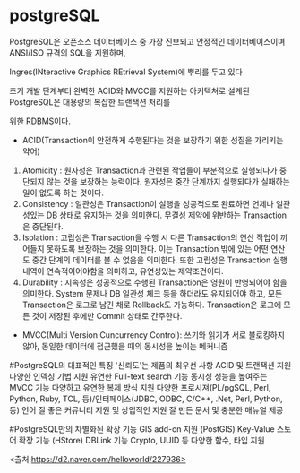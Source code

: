 # postgreSQL

PostgreSQL은 오픈소스 데이터베이스 중 가장 진보되고 안정적인 데이터베이스이며 ANSI/ISO 규격의 SQL을 지원하며,

Ingres(INteractive Graphics REtrieval System)에 뿌리를 두고 있다

초기 개발 단계부터 완벽한 ACID와 MVCC를 지원하는 아키텍쳐로 설계된 PostgreSQL은 대용량의 복잡한 트랜잭션 처리를

위한 RDBMS이다.

 - ACID(Transaction이 안전하게 수행된다는 것을 보장하기 위한 성질을 가리키는 약어)
  1) Atomicity : 원자성은 Transaction과 관련된 작업들이 부분적으로 실행되다가 중단되지 않는 것을 보장하는 능력이다. 원자성은 중간 단계까지 실행되다가 실패하는 일이 없도록 하는 것이다.
  2) Consistency : 일관성은 Transaction이 실행을 성공적으로 완료하면 언제나 일관성있는 DB 상태로 유지하는 것을 의미한다. 무결성 제약에 위반하는 Transaction은 중단된다.
  3) Isolation : 고립성은 Transaction을 수행 시 다른 Transaction의 연산 작업이 끼어들지 못하도록 보장하는 것을 의미한다. 이는 Transaction 밖에 있는 어떤 연산도 중간 단계의 데이터를 볼 수 없음을 의미한다. 또한 고립성은 Transaction 실행 내역이 연속적이어야함을 의미하고, 유연성있는 제약조건이다.
  4) Durability : 지속성은 성공적으로 수행된 Transaction은 영원이 반영되어야 함을 의미한다. System 문제나 DB 일관성 체크 등을 하더라도 유지되어야 하고, 모든 Transaction은 로그로 남긴 채로 Rollback도 가능하다. 
                  Transaction은 로그에 모든 것이 저장된 후에만 Commit 상태로 간주한다.

 - MVCC(Multi Version Cuncurrency Control): 쓰기와 읽기가 서로 블로킹하지 않아, 동일한 데이터에 접근했을 때의 동시성을 높이는 메커니즘
 
 #PostgreSQL의 대표적인 특징
  '신뢰도'는 제품의 최우선 사항
  ACID 및 트랜잭션 지원
  다양한 인덱싱 기법 지원
  유연한 Full-text search 기능
  동시성 성능을 높여주는 MVCC 기능
  다양하고 유연한 복제 방식 지원
  다양한 프로시져(PL/pgSQL, Perl, Python, Ruby, TCL, 등)/인터페이스(JDBC, ODBC, C/C++, .Net, Perl, Python, 등) 언어
  질 좋은 커뮤니티 지원 및 상업적인 지원
  잘 만든 문서 및 충분한 매뉴얼 제공
  
 #PostgreSQL만의 차별화된 확장 기능
  GIS add-on 지원 (PostGIS)
  Key-Value 스토어 확장 기능 (HStore)
  DBLink 기능
  Crypto, UUID 등 다양한 함수, 타입 지원
  
  <출처:https://d2.naver.com/helloworld/227936>
